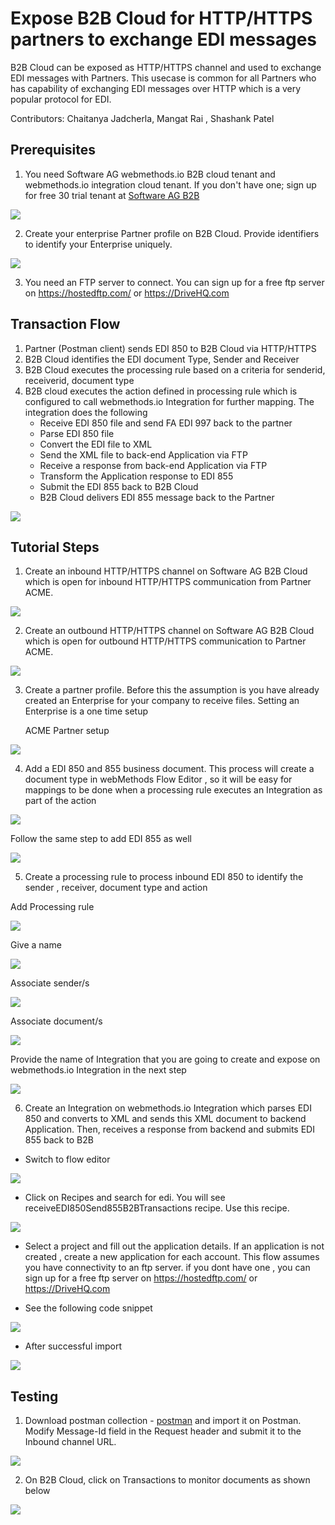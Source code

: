 # Expose B2B Cloud for HTTP/HTTPS partners to exchange EDI messages

B2B Cloud can be exposed as HTTP/HTTPS channel and used to exchange EDI messages with Partners. This usecase is common for all Partners who has capability of exchanging EDI messages over HTTP which is a very popular protocol for EDI.

Contributors: Chaitanya Jadcherla, Mangat Rai , Shashank Patel


## Prerequisites
1. You need Software AG webmethods.io B2B cloud tenant and webmethods.io integration cloud tenant. If you don't have one; sign up for free 30 trial tenant at [Software AG B2B](https://signup.softwareag.cloud/#/?product=b2b)

![](images/B2BLandingPage.png)

2. Create your enterprise Partner profile on B2B Cloud. Provide identifiers to identify your Enterprise uniquely.

![](images/MyEnterprise.png)

3. You need an FTP server to connect. You can sign up for a free ftp server on https://hostedftp.com/ or https://DriveHQ.com

## Transaction Flow
1. Partner (Postman client) sends EDI 850 to B2B Cloud via HTTP/HTTPS
1. B2B Cloud identifies the EDI document Type, Sender and Receiver 
1. B2B Cloud executes the processing rule based on a criteria for senderid, receiverid, document type
1. B2B cloud executes the action defined in processing rule which is configured to call webmethods.io Integration for further mapping. The integration does the following
	- Receive EDI 850 file and send FA EDI 997 back to the partner
	- Parse EDI 850 file 
	- Convert the EDI file to XML
	- Send the XML file to back-end Application via FTP
	- Receive a response from back-end Application via FTP
	- Transform the Application response to EDI 855
	- Submit the EDI 855 back to B2B Cloud
	- B2B Cloud delivers EDI 855 message back to the Partner

![](images/EDIFlow_HTTP.png)


## Tutorial Steps
1. Create an inbound HTTP/HTTPS channel on Software AG B2B Cloud which is open for inbound HTTP/HTTPS communication from Partner ACME.

![](images/http-in-channel.jpg)

2. Create an outbound HTTP/HTTPS channel on Software AG B2B Cloud which is open for outbound HTTP/HTTPS communication to Partner ACME.

![](images/outChannel.png)

3. Create a partner profile. Before this the assumption is you have already created an Enterprise for your company to receive files. Setting an Enterprise is a one time setup

	ACME Partner setup
	
![](images/addpartner.png)

4. Add a EDI 850 and 855 business document. This process will create a document type in webMethods Flow Editor , so it will be easy for mappings to be done when a processing rule executes an Integration as part of the action

![](images/addbusinessdocument.png)

Follow the same step to add EDI 855 as well

![](images/addEDI850.png)


5. Create a processing rule to process inbound EDI 850 to identify the sender , receiver, document type and action

Add Processing rule

![](images/processingRule.png)

Give a name

![](images/addProcessingrule1.png)

Associate sender/s

![](images/addProcessingrule2.png)

Associate document/s

![](images/addProcessingrule3.png)

Provide the name of Integration that you are going to create and expose on webmethods.io Integration in the next step

![](images/addProcessingrule4.png)


6. Create an Integration on webmethods.io Integration which parses EDI 850 and converts to XML and sends this XML document to backend Application. Then, receives a response from backend and submits EDI 855 back to B2B

- Switch to flow editor

![](images/FlowEditor.png)

- Click on Recipes and search for edi. You will see receiveEDI850Send855B2BTransactions recipe. Use this recipe.

![](images/recipe_edi.png)

- Select a project and fill out the application details. If an application is not created , create a new application for each account. This flow assumes you have connectivity to an ftp server. if you dont have one , you can sign up for a free ftp server on https://hostedftp.com/ or https://DriveHQ.com

- See the following code snippet

![](images/recipe.png)

- After successful import

![](images/receiveEDI850Integration.png)

## Testing

1. Download postman collection - [postman](B2B%20wm.io.postman_collection.json) and import it on Postman. Modify Message-Id field in the Request header and submit it to the Inbound channel URL.

![](images/postman.png)

2. On B2B Cloud, click on Transactions to monitor documents as shown below

![](images/b2btransactions.png)
